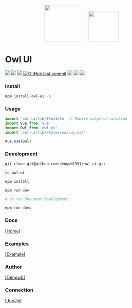 <!-- owl-ui -->

<p align="center">
<img style="padding-right: 20px"src="https://www.dengwb.com/static/logo/owl.png" width="120px"/>
<img src="https://www.dengwb.com/static/logo/Dengwb.png" width="100px"/>
</p>
<!--<br/>-->

<h1>Owl UI</h1>

[![](https://img.shields.io/badge/vue-2.x-green.svg)](https://github.com/dengwb1991/owl-ui)
[![](https://img.shields.io/npm/v/owl-ui.svg?style=flat)](https://www.npmjs.com/package/owl-ui)
[![](https://img.shields.io/npm/l/owl-ui.svg)](https://github.com/dengwb1991/owl-ui)
[![GitHub last commit](https://img.shields.io/github/last-commit/dengwb1991/owl-ui.svg?style=flat-square)](https://github.com/dengwb1991/owl-ui)
[![](https://img.shields.io/npm/dt/owl-ui.svg)](https://www.npmjs.com/package/owl-ui)
[![](https://img.shields.io/github/stars/dengwb1991/owl-ui.svg?style=social&label=Stars)](https://github.com/dengwb1991/owl-ui)
[![](https://api.travis-ci.org/dengwb1991/owl-ui.svg?branch=master)](https://travis-ci.org/dengwb1991/owl-ui)

### Install

```bash
npm install owl-ui -S
```

### Usage

```js
import 'owl-ui/lib/flexible' // Mobile adaptive solution
import Vue from 'vue'
import Owl from 'owl-ui'
import 'owl-ui/lib/styles/owl-ui.css'

Vue.use(Owl)
```

### Development

```bash
git clone git@github.com:dengwb1991/owl-ui.git

cd owl-ui

npm install

npm run dev

# or run document development

npm run docs
```
### Docs

[[Home]](http://owl-ui.dengwb.com)

### Examples

[[Example]](http://owl-ui.dengwb.com/examples)

### Author

[[Dengwb]](http://www.dengwb.com)

### Connection

[[JueJin]](https://juejin.im/post/5c6504d06fb9a049c6445a25)

